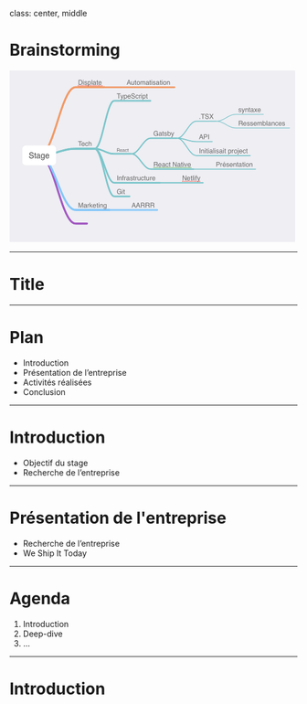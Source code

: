 class: center, middle

# Brainstorming 

<img src="/img/mind.png" width="500" height="300">

---

# Title

---

# Plan 

- Introduction
- Présentation de l’entreprise 
- Activités réalisées 
- Conclusion

---

# Introduction

- Objectif du stage 
- Recherche de l’entreprise 


---

# Présentation de l'entreprise 

- Recherche de l’entreprise 
- We Ship It Today 


---

# Agenda

1. Introduction
2. Deep-dive
3. ...

---

# Introduction